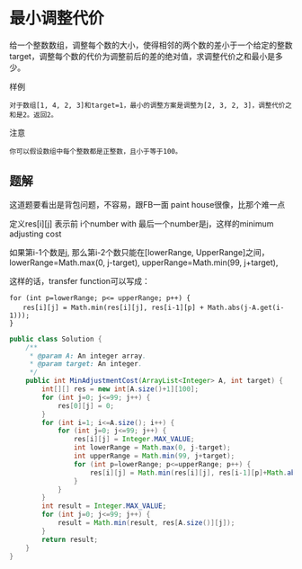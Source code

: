 # 最小调整代价

给一个整数数组，调整每个数的大小，使得相邻的两个数的差小于一个给定的整数target，调整每个数的代价为调整前后的差的绝对值，求调整代价之和最小是多少。

样例

    对于数组[1, 4, 2, 3]和target=1，最小的调整方案是调整为[2, 3, 2, 3]，调整代价之和是2。返回2。

注意

    你可以假设数组中每个整数都是正整数，且小于等于100。

## 题解

这道题要看出是背包问题，不容易，跟FB一面 paint house很像，比那个难一点

定义res[i][j] 表示前 i个number with 最后一个number是j，这样的minimum adjusting cost

如果第i-1个数是j, 那么第i-2个数只能在[lowerRange, UpperRange]之间，lowerRange=Math.max(0, j-target), upperRange=Math.min(99, j+target),

这样的话，transfer function可以写成：

    for (int p=lowerRange; p<= upperRange; p++) {
    　　res[i][j] = Math.min(res[i][j], res[i-1][p] + Math.abs(j-A.get(i-1)));
    }

```java
public class Solution {
    /**
     * @param A: An integer array.
     * @param target: An integer.
     */
    public int MinAdjustmentCost(ArrayList<Integer> A, int target) {
        int[][] res = new int[A.size()+1][100];
        for (int j=0; j<=99; j++) {
            res[0][j] = 0;
        }
        for (int i=1; i<=A.size(); i++) {
            for (int j=0; j<=99; j++) {
                res[i][j] = Integer.MAX_VALUE;
                int lowerRange = Math.max(0, j-target);
                int upperRange = Math.min(99, j+target);
                for (int p=lowerRange; p<=upperRange; p++) {
                    res[i][j] = Math.min(res[i][j], res[i-1][p]+Math.abs(j-A.get(i-1)));
                }
            }
        }
        int result = Integer.MAX_VALUE;
        for (int j=0; j<=99; j++) {
            result = Math.min(result, res[A.size()][j]);
        }
        return result;
    }
}

```